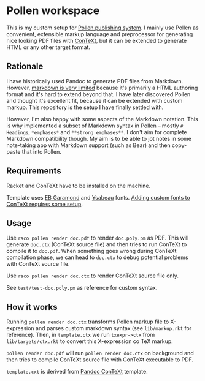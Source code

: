 # Pollen workspace

This is my custom setup for [Pollen publishing system](https://docs.racket-lang.org/pollen/index.html). I mainly use Pollen as convenient, extensible markup language and preprocessor for generating nice looking PDF files with [ConTeXt](https://wiki.contextgarden.net/Main_Page), but it can be extended to generate HTML or any other target format.

## Rationale

I have historically used Pandoc to generate PDF files from Markdown. However, [markdown is very limited](https://docs.racket-lang.org/pollen/second-tutorial.html#(part._the-case-against-markdown)) because it's primarily a HTML authoring format and it's hard to extend beyond that. I have later discovered Pollen and thought it's excellent fit, because it can be extended with custom markup. This repository is the setup I have finally settled with.

However, I'm also happy with some aspects of the Markdown notation. This is why implemented a subset of Markdown syntax in Pollen – mostly `# Headings`, `*emphases*` and `**strong emphases**`. I don't aim for complete Markdown compatibility though. My aim is to be able to jot notes in some note-taking app with Markdown support (such as Bear) and then copy-paste that into Pollen.

## Requirements

Racket and ConTeXt have to be installed on the machine.

Template uses [EB Garamond](https://github.com/georgd/EB-Garamond) and [Ysabeau](https://github.com/CatharsisFonts/Ysabeau) fonts. [Adding custom fonts to ConTeXt requires some setup](https://wiki.contextgarden.net/Fonts/Use_the_fonts_you_want).

## Usage

Use `raco pollen render doc.pdf` to render `doc.poly.pm` as PDF. This will generate `doc.ctx` (ConTeXt source file) and then tries to run ConTeXt to compile it to `doc.pdf`. When something goes wrong during ConTeXt compilation phase, we can head to `doc.ctx` to debug potential problems with ConTeXt source file.

Use `raco pollen render doc.ctx` to render ConTeXt source file only.

See `test/test-doc.poly.pm` as reference for custom syntax.

## How it works

Running `pollen render doc.ctx` transforms Pollen markup file to X-expression and parses custom markdown syntax (see `lib/markup.rkt` for reference). Then, in `template.ctx` we run `txexpr->ctx` from `lib/targets/ctx.rkt` to convert this X-expression co TeX markup.

`pollen render doc.pdf` will run `pollen render doc.ctx` on background and then tries to compile ConTeXt source file with ConTeXt executable to PDF.

`template.cxt` is derived from [Pandoc ConTeXt](https://github.com/jgm/pandoc/blob/main/data/templates/default.context) template.
